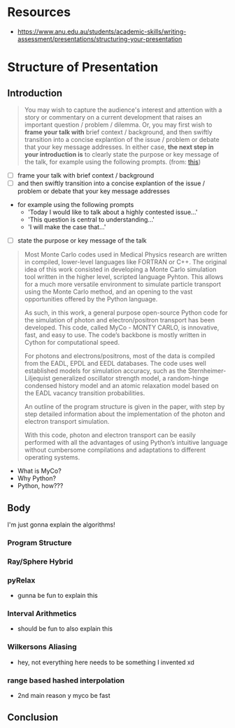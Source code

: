 

# Resources

- https://www.anu.edu.au/students/academic-skills/writing-assessment/presentations/structuring-your-presentation

# Structure of Presentation

## Introduction

> You may wish to capture the audience's interest and attention with a story or commentary on a current development that raises an important question / problem / dilemma. Or, you may first wish to **frame your talk with** brief context / background, and then swiftly transition into a concise explantion of the issue / problem or debate that your key message addresses. In either case, **the next step in your introduction is** to clearly state the purpose or key message of the talk, for example using the following prompts. (from: [this](https://www.anu.edu.au/students/academic-skills/writing-assessment/presentations/structuring-your-presentation))


- [ ] frame your talk with brief context / background
- [ ] and then swiftly transition into a concise explantion of the issue / problem or debate that your key message addresses
 - for example using the following prompts
   - 'Today I would like to talk about a highly contested issue...'
   - 'This question is central to understanding...'
   - 'I will make the case that...'

- [ ] state the purpose or key message of the talk



> Most Monte Carlo codes used in Medical Physics research are written in compiled, lower-level languages like FORTRAN or C++.  The original idea of this work consisted in developing a Monte Carlo simulation tool written in the higher level, scripted language Pyhton. This allows for a much more versatile environment to simulate particle transport using the Monte Carlo method, and an opening to the vast opportunities offered by the Python language. 
>
> As such, in this work, a general purpose open-source Python code for the simulation of photon and electron/positron transport has been developed. This code, called MyCo - MONTY CARLO, is innovative, fast, and easy to use. The code’s backbone is mostly written in Cython for computational speed.
>
> For photons and electrons/positrons, most of the data is compiled from the EADL, EPDL and EEDL databases.  The code uses well established models for simulation accuracy, such as the Sternheimer-Liljequist generalized oscillator strength model, a random-hinge condensed history model and an atomic relaxation model based on the EADL vacancy transition probabilities.  
>
> An outline of the program structure is given in the paper, with step by step detailed information about the implementation of the photon and electron transport simulation. 
>
> With this code, photon and electron transport can be easily performed with all the advantages of using Python’s intuitive language without cumbersome compilations and adaptations to different operating systems.

- What is MyCo?
- Why Python?
- Python, how???


## Body

I'm just gonna explain the algorithms!

### Program Structure



### Ray/Sphere Hybrid

### pyRelax

- gunna be fun to explain this

### Interval Arithmetics

- should be fun to also explain this

### Wilkersons Aliasing

- hey, not everything here needs to be something I invented xd

### range based hashed interpolation

- 2nd main reason y myco be fast

## Conclusion
